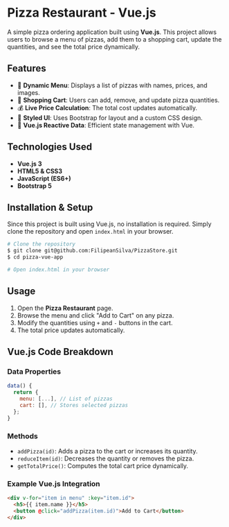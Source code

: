 # Pizza Restaurant - Vue.js

A simple pizza ordering application built using **Vue.js**. This project allows users to browse a menu of pizzas, add them to a shopping cart, update the quantities, and see the total price dynamically.

## Features
- 📜 **Dynamic Menu**: Displays a list of pizzas with names, prices, and images.
- 🛒 **Shopping Cart**: Users can add, remove, and update pizza quantities.
- 💰 **Live Price Calculation**: The total cost updates automatically.
- 🎨 **Styled UI**: Uses Bootstrap for layout and a custom CSS design.
- 🚀 **Vue.js Reactive Data**: Efficient state management with Vue.

## Technologies Used
- **Vue.js 3**
- **HTML5 & CSS3**
- **JavaScript (ES6+)**
- **Bootstrap 5**


## Installation & Setup
Since this project is built using Vue.js, no installation is required. Simply clone the repository and open `index.html` in your browser.

```sh
# Clone the repository
$ git clone git@github.com:FilipeanSilva/PizzaStore.git
$ cd pizza-vue-app

# Open index.html in your browser
```

## Usage
1. Open the **Pizza Restaurant** page.
2. Browse the menu and click "Add to Cart" on any pizza.
3. Modify the quantities using `+` and `-` buttons in the cart.
4. The total price updates automatically.

## Vue.js Code Breakdown
### Data Properties
```javascript
data() {
  return {
    menu: [...], // List of pizzas
    cart: [], // Stores selected pizzas
  };
}
```

### Methods
- `addPizza(id)`: Adds a pizza to the cart or increases its quantity.
- `reduceItem(id)`: Decreases the quantity or removes the pizza.
- `getTotalPrice()`: Computes the total cart price dynamically.

### Example Vue.js Integration
```html
<div v-for="item in menu" :key="item.id">
  <h5>{{ item.name }}</h5>
  <button @click="addPizza(item.id)">Add to Cart</button>
</div>
```